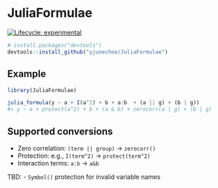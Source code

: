 
<!-- README.md is generated from README.Rmd. Please edit that file -->

# JuliaFormulae

<!-- badges: start -->

[![Lifecycle:
experimental](https://img.shields.io/badge/lifecycle-experimental-orange.svg)](https://lifecycle.r-lib.org/articles/stages.html#experimental)
<!-- badges: end -->

``` r
# install.packages("devtools")
devtools::install_github("yjunechoe/JuliaFormulae")
```

## Example

``` r
library(JuliaFormulae)
```

``` r
julia_formula(y ~ a + I(a^2) + b + a:b  + (a || g) + (b | g))
#> y ~ a + protect(a^2) + b + (a & b) + zerocorr(a | g) + (b | g)
```

## Supported conversions

- Zero correlation: `(term || group)` -\> `zerocorr()`
- Protection: e.g., `I(term^2)` -\> `protect(term^2)`
- Interaction terms: `a:b` -\> `a&b`

TBD: - `Symbol()` protection for invalid variable names

